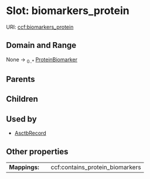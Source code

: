 
# Slot: biomarkers_protein




URI: [ccf:biomarkers_protein](http://purl.org/ccf/biomarkers_protein)


## Domain and Range

None &#8594;  <sub>0..\*</sub> [ProteinBiomarker](ProteinBiomarker.md)

## Parents


## Children


## Used by

 * [AsctbRecord](AsctbRecord.md)

## Other properties

|  |  |  |
| --- | --- | --- |
| **Mappings:** | | ccf:contains_protein_biomarkers |

